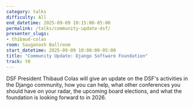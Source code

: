 ```yaml
---
category: talks
difficulty: All
end_datetime: 2025-09-09 10:15:00-05:00
permalink: /talks/community-update-dsf/
presenter_slugs:
- thibaud-colas
room: Sauganash Ballroom
start_datetime: 2025-09-09 10:00:00-05:00
title: "Community Update: Django Software Foundation"
track: t0
---
```

DSF President Thibaud Colas will give an update on the DSF's activities in the Django community, how you can help, what other conferences you should have on your radar, the upcoming board elections, and what the foundation is looking forward to in 2026.
